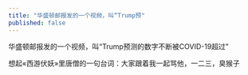 ```yaml
---
title: "华盛顿邮报发的一个视频，叫“Trump预"
published: false
---
```

华盛顿邮报发的一个视频，叫“Trump预测的数字不断被COVID-19超过”

想起«西游伏妖»里唐僧的一句台词：大家跟着我一起骂他，一二三，臭猴子

